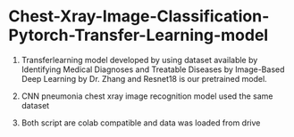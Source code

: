 # Chest-Xray-Image-Classification-Pytorch-Transfer-Learning-model
1. Transferlearning model developed by using dataset available by Identifying Medical Diagnoses and Treatable Diseases by Image-Based Deep Learning by Dr. Zhang and Resnet18 is our pretrained model.

2. CNN pneumonia chest xray image recognition model used the same dataset
3. Both script are colab compatible and data was loaded from drive
